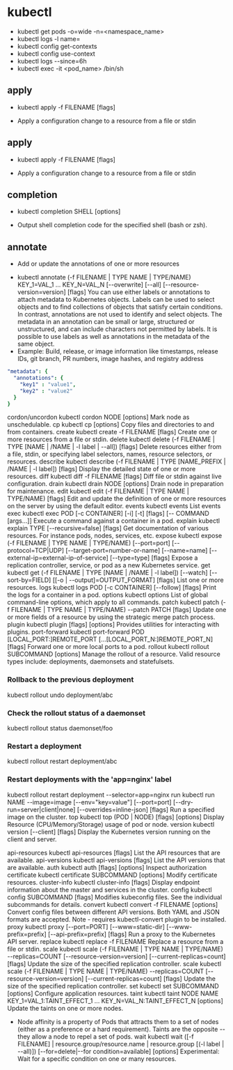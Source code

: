 # kubectl

* kubectl get pods -o=wide -n=<namespace_name>
* kubectl logs -l name=<label name>
* kubectl config get-contexts
* kubectl config use-context <cluster name>
* kubectl logs --since=6h
* kubectl exec -it <pod_name> /bin/sh

## apply
* kubectl apply -f FILENAME [flags]
- Apply a configuration change to a resource from a file or stdin

## apply
* kubectl apply -f FILENAME [flags]
- Apply a configuration change to a resource from a file or stdin

## completion
* kubectl completion SHELL [options]
- Output shell completion code for the specified shell (bash or zsh).

## annotate
* Add or update the annotations of one or more resources
- kubectl annotate (-f FILENAME | TYPE NAME | TYPE/NAME) KEY_1=VAL_1 ... KEY_N=VAL_N [--overwrite] [--all] [--resource-version=version] [flags]
You can use either labels or annotations to attach metadata to Kubernetes objects. Labels can be used to select objects and to find collections of objects that satisfy certain conditions. In contrast, annotations are not used to identify and select objects. The metadata in an annotation can be small or large, structured or unstructured, and can include characters not permitted by labels. It is possible to use labels as well as annotations in the metadata of the same object.
- Example: Build, release, or image information like timestamps, release IDs, git branch, PR numbers, image hashes, and registry address

```yaml
"metadata": {
  "annotations": {
    "key1" : "value1",
    "key2" : "value2"
  }
}
```

cordon/uncordon	kubectl cordon NODE [options]	Mark node as unschedulable.
cp	kubectl cp <file-spec-src> <file-spec-dest> [options]	Copy files and directories to and from containers.
create	kubectl create -f FILENAME [flags]	Create one or more resources from a file or stdin.
delete	kubectl delete (-f FILENAME | TYPE [NAME | /NAME | -l label | --all]) [flags]	Delete resources either from a file, stdin, or specifying label selectors, names, resource selectors, or resources.
describe	kubectl describe (-f FILENAME | TYPE [NAME_PREFIX | /NAME | -l label]) [flags]	Display the detailed state of one or more resources.
diff	kubectl diff -f FILENAME [flags]	Diff file or stdin against live configuration.
drain	kubectl drain NODE [options]	Drain node in preparation for maintenance.
edit	kubectl edit (-f FILENAME | TYPE NAME | TYPE/NAME) [flags]	Edit and update the definition of one or more resources on the server by using the default editor.
events	kubectl events	List events
exec	kubectl exec POD [-c CONTAINER] [-i] [-t] [flags] [-- COMMAND [args...]]	Execute a command against a container in a pod.
explain	kubectl explain TYPE [--recursive=false] [flags]	Get documentation of various resources. For instance pods, nodes, services, etc.
expose	kubectl expose (-f FILENAME | TYPE NAME | TYPE/NAME) [--port=port] [--protocol=TCP|UDP] [--target-port=number-or-name] [--name=name] [--external-ip=external-ip-of-service] [--type=type] [flags]	Expose a replication controller, service, or pod as a new Kubernetes service.
get	kubectl get (-f FILENAME | TYPE [NAME | /NAME | -l label]) [--watch] [--sort-by=FIELD] [[-o | --output]=OUTPUT_FORMAT] [flags]	List one or more resources.
logs	kubectl logs POD [-c CONTAINER] [--follow] [flags]	Print the logs for a container in a pod.
options	kubectl options	List of global command-line options, which apply to all commands.
patch	kubectl patch (-f FILENAME | TYPE NAME | TYPE/NAME) --patch PATCH [flags]	Update one or more fields of a resource by using the strategic merge patch process.
plugin	kubectl plugin [flags] [options]	Provides utilities for interacting with plugins.
port-forward	kubectl port-forward POD [LOCAL_PORT:]REMOTE_PORT [...[LOCAL_PORT_N:]REMOTE_PORT_N] [flags]	Forward one or more local ports to a pod.
rollout	kubectl rollout SUBCOMMAND [options]	Manage the rollout of a resource. Valid resource types include: deployments, daemonsets and statefulsets.
  ### Rollback to the previous deployment
  kubectl rollout undo deployment/abc
  ### Check the rollout status of a daemonset
  kubectl rollout status daemonset/foo
  ### Restart a deployment
  kubectl rollout restart deployment/abc
  ### Restart deployments with the 'app=nginx' label
  kubectl rollout restart deployment --selector=app=nginx
run	kubectl run NAME --image=image [--env="key=value"] [--port=port] [--dry-run=server|client|none] [--overrides=inline-json] [flags]	Run a specified image on the cluster.
top	kubectl top (POD | NODE) [flags] [options]	Display Resource (CPU/Memory/Storage) usage of pod or node.
version	kubectl version [--client] [flags]	Display the Kubernetes version running on the client and server.



api-resources	kubectl api-resources [flags]	List the API resources that are available.
api-versions	kubectl api-versions [flags]	List the API versions that are available.
auth	kubectl auth [flags] [options]	Inspect authorization
certificate	kubectl certificate SUBCOMMAND [options]	Modify certificate resources.
cluster-info	kubectl cluster-info [flags]	Display endpoint information about the master and services in the cluster.
config	kubectl config SUBCOMMAND [flags]	Modifies kubeconfig files. See the individual subcommands for details.
convert	kubectl convert -f FILENAME [options]	Convert config files between different API versions. Both YAML and JSON formats are accepted. Note - requires kubectl-convert plugin to be installed.
proxy	kubectl proxy [--port=PORT] [--www=static-dir] [--www-prefix=prefix] [--api-prefix=prefix] [flags]	Run a proxy to the Kubernetes API server.
replace	kubectl replace -f FILENAME	Replace a resource from a file or stdin.
scale	kubectl scale (-f FILENAME | TYPE NAME | TYPE/NAME) --replicas=COUNT [--resource-version=version] [--current-replicas=count] [flags]	Update the size of the specified replication controller.
scale	kubectl scale (-f FILENAME | TYPE NAME | TYPE/NAME) --replicas=COUNT [--resource-version=version] [--current-replicas=count] [flags]	Update the size of the specified replication controller.
set	kubectl set SUBCOMMAND [options]	Configure application resources.
taint	kubectl taint NODE NAME KEY_1=VAL_1:TAINT_EFFECT_1 ... KEY_N=VAL_N:TAINT_EFFECT_N [options]	Update the taints on one or more nodes.
- Node affinity is a property of Pods that attracts them to a set of nodes (either as a preference or a hard requirement). Taints are the opposite -- they allow a node to repel a set of pods.
wait	kubectl wait ([-f FILENAME] | resource.group/resource.name | resource.group [(-l label | --all)]) [--for=delete|--for condition=available] [options]	Experimental: Wait for a specific condition on one or many resources.
